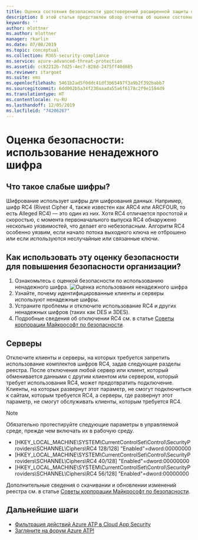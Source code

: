 ```yaml
---
title: Оценка состояния безопасности удостоверений расширенной защиты от угроз Azure с ненадежным шифром | Документация Майкрософт
description: В этой статье представлен обзор отчетов об оценке состояния безопасности удостоверений с ненадежным шифром Azure ATP.
keywords: ''
author: mlottner
ms.author: mlottner
manager: rkarlin
ms.date: 07/08/2019
ms.topic: conceptual
ms.collection: M365-security-compliance
ms.service: azure-advanced-threat-protection
ms.assetid: cc82212b-7d25-4ec7-828d-2475ff40d685
ms.reviewer: itargoet
ms.suite: ems
ms.openlocfilehash: 5461b2ad5f0ddc41df3b65497f3a9b2f392babb7
ms.sourcegitcommit: 6dd002b5a34f230aaada55a6f6178c2f9e1584d9
ms.translationtype: HT
ms.contentlocale: ru-RU
ms.lasthandoff: 12/05/2019
ms.locfileid: "74206267"
---
```

# <a name="security-assessment-weak-cipher-usage"></a>Оценка безопасности: использование ненадежного шифра


## <a name="what-are-weak-ciphers"></a>Что такое слабые шифры? 

Шифрование использует шифры для шифрования данных. Например, шифр RC4 (Rivest Cipher 4, также известен как ARC4 или ARCFOUR, то есть Alleged RC4) — это один из них. Хотя RC4 отличается простотой и скоростью, с момента первоначального выпуска RC4 обнаружено несколько уязвимостей, что делает его небезопасным. Алгоритм RC4 особенно уязвим, если начало потока выходного ключа не отброшено или если используются неслучайные или связанные ключи. 

## <a name="how-do-i-use-this-security-assessment-to-improve-my-organizational-security-posture"></a>Как использовать эту оценку безопасности для повышения безопасности организации? 

1. Ознакомьтесь с оценкой безопасности по использованию ненадежного шифра. 
    ![Оценка использования ненадежного шифра](media/atp-cas-isp-weak-cipher-2.png)
1. Узнайте, почему идентифицированные клиенты и серверы используют ненадежные шифры.   
1. Устраните проблемы и отключите использование RC4 и других ненадежных шифров (таких как DES и 3DES). 
1. Подробные сведения об отключении RC4 см. в статье [Советы корпорации Майкрософт по безопасности](https://support.microsoft.com/help/2868725/microsoft-security-advisory-update-for-disabling-rc4). 

## <a name="remediation"></a>Серверы

Отключите клиенты и серверы, на которых требуется запретить использование комплектов шифров RC4, задав следующие разделы реестра. После отключения любой сервер или клиент, который обменивается данными с другим клиентом или сервером, который требует использования RC4, может предотвратить подключение. Клиенты, на которых развернут этот параметр, не смогут подключиться к сайтам, которым требуется RC4, а серверы, где развернут этот параметр, не смогут обслуживать клиенты, которым требуется RC4.

> [!NOTE]
>Обязательно протестируйте следующие параметры в управляемой среде, прежде чем включать их в рабочую среду. 
- [HKEY_LOCAL_MACHINE\SYSTEM\CurrentControlSet\Control\SecurityProviders\SCHANNEL\Ciphers\RC4 128/128]   "Enabled"=dword:00000000 
- [HKEY_LOCAL_MACHINE\SYSTEM\CurrentControlSet\Control\SecurityProviders\SCHANNEL\Ciphers\RC4 40/128]   "Enabled"=dword:00000000
- [HKEY_LOCAL_MACHINE\SYSTEM\CurrentControlSet\Control\SecurityProviders\SCHANNEL\Ciphers\RC4 56/128]   "Enabled"=dword:00000000

Дополнительные сведения о скачивании и обновлении изменений реестра см. в статье [Советы корпорации Майкрософт по безопасности](https://docs.microsoft.com/security-updates/SecurityAdvisories/2013/2868725).


## <a name="next-steps"></a>Дальнейшие шаги
- [Фильтрация действий Azure ATP в Cloud App Security](atp-activities-filtering-mcas.md)
- [Загляните на форум Azure ATP!](https://aka.ms/azureatpcommunity)
